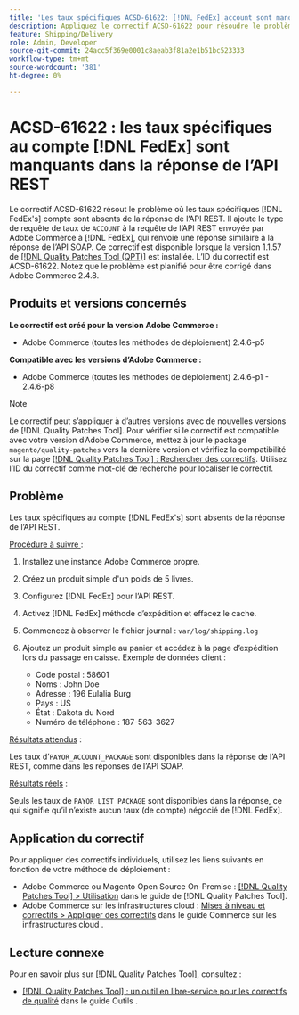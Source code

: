 ```yaml
---
title: 'Les taux spécifiques ACSD-61622: [!DNL FedEx] account sont manquants dans la réponse de l’API REST'
description: Appliquez le correctif ACSD-61622 pour résoudre le problème d’Adobe Commerce où les taux spécifiques  [!DNL FedEx]  compte sont absents de la réponse de l’API REST.
feature: Shipping/Delivery
role: Admin, Developer
source-git-commit: 24acc5f369e0001c8aeab3f81a2e1b51bc523333
workflow-type: tm+mt
source-wordcount: '381'
ht-degree: 0%

---
```


# ACSD-61622 : les taux spécifiques au compte [!DNL FedEx] sont manquants dans la réponse de l’API REST

Le correctif ACSD-61622 résout le problème où les taux spécifiques [!DNL FedEx's] compte sont absents de la réponse de l’API REST. Il ajoute le type de requête de taux de `ACCOUNT` à la requête de l’API REST envoyée par Adobe Commerce à [!DNL FedEx], qui renvoie une réponse similaire à la réponse de l’API SOAP. Ce correctif est disponible lorsque la version 1.1.57 de [[!DNL Quality Patches Tool (QPT)]](/help/tools/quality-patches-tool/quality-patches-tool-to-self-serve-quality-patches.md) est installée. L’ID du correctif est ACSD-61622. Notez que le problème est planifié pour être corrigé dans Adobe Commerce 2.4.8.

## Produits et versions concernés

**Le correctif est créé pour la version Adobe Commerce :**

* Adobe Commerce (toutes les méthodes de déploiement) 2.4.6-p5

**Compatible avec les versions d’Adobe Commerce :**

* Adobe Commerce (toutes les méthodes de déploiement) 2.4.6-p1 - 2.4.6-p8

>[!NOTE]
>
>Le correctif peut s’appliquer à d’autres versions avec de nouvelles versions de [!DNL Quality Patches Tool]. Pour vérifier si le correctif est compatible avec votre version d’Adobe Commerce, mettez à jour le package `magento/quality-patches` vers la dernière version et vérifiez la compatibilité sur la page [[!DNL Quality Patches Tool] : Rechercher des correctifs](https://experienceleague.adobe.com/tools/commerce-quality-patches/index.html). Utilisez l’ID du correctif comme mot-clé de recherche pour localiser le correctif.

## Problème

Les taux spécifiques au compte [!DNL FedEx's] sont absents de la réponse de l’API REST.

<u>Procédure à suivre </u> :

1. Installez une instance Adobe Commerce propre.
1. Créez un produit simple d&#39;un poids de 5 livres.
1. Configurez [!DNL FedEx] pour l’API REST.
1. Activez [!DNL FedEx] méthode d’expédition et effacez le cache.
1. Commencez à observer le fichier journal : `var/log/shipping.log`
1. Ajoutez un produit simple au panier et accédez à la page d’expédition lors du passage en caisse. Exemple de données client :

   * Code postal : 58601
   * Noms : John Doe
   * Adresse : 196 Eulalia Burg
   * Pays : US
   * État : Dakota du Nord
   * Numéro de téléphone : 187-563-3627

<u>Résultats attendus</u> :

Les taux d’`PAYOR_ACCOUNT_PACKAGE` sont disponibles dans la réponse de l’API REST, comme dans les réponses de l’API SOAP.

<u>Résultats réels</u> :

Seuls les taux de `PAYOR_LIST_PACKAGE` sont disponibles dans la réponse, ce qui signifie qu’il n’existe aucun taux (de compte) négocié de [!DNL FedEx].

## Application du correctif

Pour appliquer des correctifs individuels, utilisez les liens suivants en fonction de votre méthode de déploiement :

* Adobe Commerce ou Magento Open Source On-Premise : [[!DNL Quality Patches Tool] > Utilisation](/help/tools/quality-patches-tool/usage.md) dans le guide de [!DNL Quality Patches Tool].
* Adobe Commerce sur les infrastructures cloud : [Mises à niveau et correctifs > Appliquer des correctifs](https://experienceleague.adobe.com/docs/commerce-cloud-service/user-guide/develop/upgrade/apply-patches.html) dans le guide Commerce sur les infrastructures cloud .

## Lecture connexe

Pour en savoir plus sur [!DNL Quality Patches Tool], consultez :

* [[!DNL Quality Patches Tool] : un outil en libre-service pour les correctifs de qualité](/help/tools/quality-patches-tool/quality-patches-tool-to-self-serve-quality-patches.md) dans le guide Outils .
